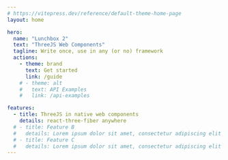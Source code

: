 ```yaml
---
# https://vitepress.dev/reference/default-theme-home-page
layout: home

hero:
  name: "Lunchbox 2"
  text: "ThreeJS Web Components"
  tagline: Write once, use in any (or no) framework
  actions:
    - theme: brand
      text: Get started
      link: /guide
    # - theme: alt
    #   text: API Examples
    #   link: /api-examples

features:
  - title: ThreeJS in native web components
    details: react-three-fiber anywhere
  # - title: Feature B
  #   details: Lorem ipsum dolor sit amet, consectetur adipiscing elit
  # - title: Feature C
  #   details: Lorem ipsum dolor sit amet, consectetur adipiscing elit
---
```



